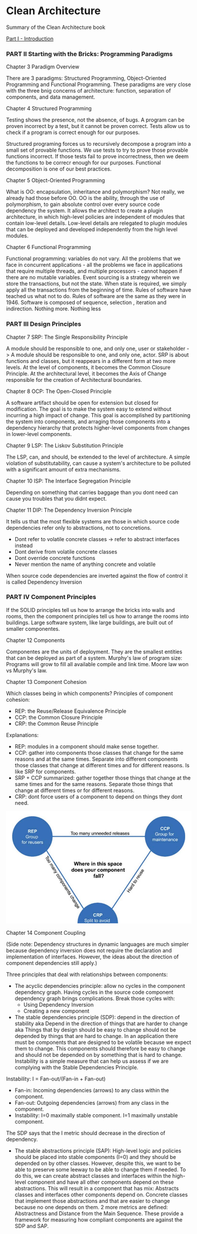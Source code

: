 # Clean Architecture
Summary of the Clean Architecture book

[Part I - Introduction](part-1-introduction.md) 

### PART II Starting with the Bricks: Programming Paradigms

Chapter 3 Paradigm Overview


There are 3 paradigms: Structured Programming, Object-Oriented Programming and Functional Programming. These paradigms are very close with the three bnig concerns of architecture: function, separation of components, and data management.

Chapter 4 Structured Programming

Testing shows the presence, not the absence, of bugs. A program can be proven incorrect by a test, but it cannot be proven correct. Tests allow us to check if a program is correct enough for our purposes.

Structured programing forces us to recursively decompose a program into a small set of provable functions. We use tests to try to prove those provable functions incorrect. If those tests fail to prove incorrectness, then we deem the functions to be correcr enough for our purposes.
Functional decomposition is one of our best practices.

Chapter 5 Object-Oriented Programming

What is OO: encapsulation, inheritance and polymorphism? Not really, we already had those before OO. OO is the ability, through the use of polymorphism, to gain absolute control over every source code dependency the system. It allows the architect to create a plugin architecture, in which high-level policies are independent of modules that contain low-level details. Low-level details are relegated to plugin modules that can be deployed and developed independently from the high level modules.

Chapter 6 Functional Programming

Functional programming: variables do not vary.
All the problems that we face in concurrent applications - all the problems we face in applications that require multiple threads, and multiple processors - cannot happen if there are no mutable variables.
Event sourcing is a strategy wherein we store the transactions, but not the state. When state is required, we simply apply all the transactions from the beginning of time. Rules of software have teached us what not to do.
Rules of software are the same as they were in 1946.
Software is composed of sequence, selection , iteration and indirection. Nothing more. Nothing less

### PART III Design Principles

Chapter 7 SRP: The Single Responsibility Principle

A module should be responsible to one, and only one, user or stakeholder -> A module should be responsible to one, and only one, actor.
SRP is about functions and classes, but it reappears in a  different form at two more levels. At the level of components, it becomes the Common Closure Principle. At the architectural level, it becomes the Axis of Change responsible for the creation of Architectural boundaries.

Chapter 8 OCP: The Open-Closed Principle

A software artifact should be open for extension but closed for modification. The goal is to make the system easy to extend without incurring a high impact of change. This goal is accomplished by partitioning the system into components, and arraging those components into a dependency hierarchy that protects higher-level components from changes in lower-level components.

Chapter 9 LSP: The Liskov Substitution Principle

The LSP, can, and should, be extended to the level of architecture. A simple violation of substitutability, can cause a system's architecture to be polluted with a significant amount of extra mechanisms.

Chapter 10 ISP: The Interface Segregation Principle

Depending on something that carries baggage than you dont need can cause you troubles that you didnt expect.

Chapter 11 DIP: The Dependency Inversion Principle

It tells us that the most flexible systems are those in which source code dependencies refer only to abstractions, not to concretions.
- Dont refer to volatile concrete classes -> refer to abstract interfaces instead
- Dont derive from volatile concrete classes
- Dont override concrete functions
- Never mention the name of anything concrete and volatile

When source code dependencies are inverted against the flow of control it is called Dependency Inversion

### PART IV Component Principles
If the SOLID principles tell us how to arrange the bricks into walls and rooms, then the component principles tell us how to arrange the rooms into buildings. Large software system, like large buildings, are built out of smaller componentes.

Chapter 12 Components

Componentes are the units of deployment. They are the smallest entities that can be deployed as part of a system.
Murphy's law of program size: Programs will grow to fill all available compile and link time. Moore law won vs Murphy's law.

Chapter 13 Component Cohesion

Which classes being in which components?
Principles of component cohesion:
- REP: the Reuse/Release Equivalence Principle
- CCP: the Common Closure Principle
- CRP: the Common Reuse Principle

Explanations:
- REP: modules in a component should make sense together.
- CCP: gather into components those classes that change for the same reasons and at the same times. Separate into different components those classes that change at different times and for different reasons. Is like SRP for components.
- SRP + CCP summarized: gather together those things that change at the same times and for the same reasons. Separate those things that change at different times or for different reasons.
- CRP: dont force users of a component to depend on things they dont need.

![components-cohesion-tension-diagram.jpeg](components-cohesion-tension-diagram.jpeg)


Chapter 14 Component Coupling

(Side note: Dependency structures in dynamic languages are much simpler because dependency inversion does not require the declaration and implementation of interfaces. However, the ideas about the direction of component dependencies still apply.)

Three principles that deal with relationships between components:
- The acyclic dependencies principle: allow no cycles in the component dependency graph. Having cycles in the source code component dependency graph brings complications. Break those cycles with:
  - Using Dependency Inversion
  - Creating a new component
- The stable dependencies principle (SDP): depend in the direction of stability aka Depend in the direction of things that are harder to change aka Things that by design should be easy to change should not be depended by things that are hard to change. In an application there must be components that are designed to be volatile because we expect them to change. This components should therefore be easy to change and should not be depended on by something that is hard to change.
Instability is a simple measure that can help us assess if we are complying with the Stable Dependencies Principle.

Instability: I = Fan-out/(Fan-in + Fan-out)
- Fan-in: Incoming dependencies (arrows) to any class within the component.
- Fan-out: Outgoing dependencies (arrows) from any class in the component.
- Instability: I=0 maximally stable component. I=1 maximally unstable component.

The SDP says that the I metric should decrease in the direction of dependency.

- The stable abstractions principle (SAP): High-level logic and policies should be placed into stable components (I=0) and they should be depended on by other classes.
However, despite this, we want to be able to preserve some leeway to be able to change them if needed. To do this, we can create abstract classes and interfaces within the high-level component and have all other components depend on these abstractions.
This will result in a component that has mix:
Abstracts classes and interfaces other components depend on.
Concrete classes that implement those abstractions and that are easier to change because no one depends on them.
2 more metrics are defined: Abstractness and Distance from the Main Sequence. These provide a framework for measuring how compliant components are against the SDP and SAP.


